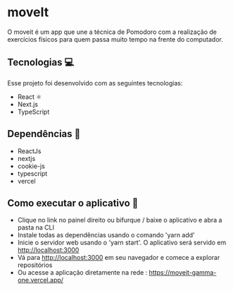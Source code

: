 # moveIt

O moveit é um app que une a técnica de Pomodoro com a realização de exercícios físicos para quem passa muito tempo na frente do computador.

## Tecnologias 💻

Esse projeto foi desenvolvido com as seguintes tecnologias:
- React  ⚛
- Next.js
- TypeScript

##  Dependências  💾

 - ReactJs
 - nextjs
 - cookie-js
 - typescript
 - vercel

## Como executar o aplicativo  🚀
 - Clique no link no painel direito ou bifurque / baixe o aplicativo e abra a pasta na CLI
 - Instale todas as dependências usando o comando 'yarn add'
 - Inicie o servidor web usando o 'yarn start'. O aplicativo será servido em  [http://localhost:3000](http://localhost:3000/)
 - Vá para  [http://localhost:3000](http://localhost:3000/)  em seu navegador e comece a explorar repositórios
 - Ou acesse a aplicação diretamente na rede : https://moveit-gamma-one.vercel.app/

